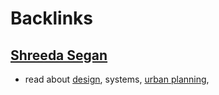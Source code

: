 
# Backlinks
## [Shreeda Segan](<Shreeda Segan.md>)
- read about [design](<design.md>), systems, [urban planning](<urban planning.md>),

